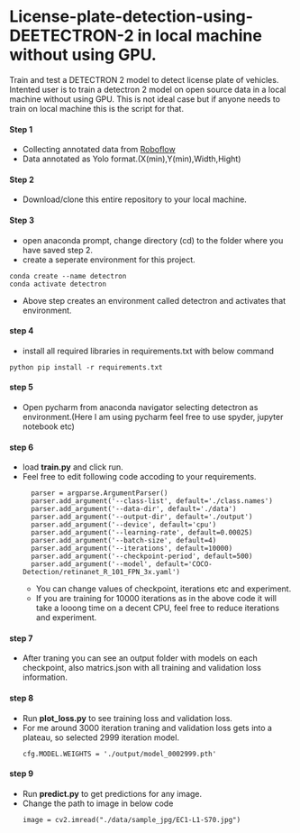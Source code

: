 # License-plate-detection-using-DEETECTRON-2 in local machine without using GPU.
Train and test a DETECTRON 2 model to detect license plate of vehicles. Intented user is to train a detectron 2 model on open source data in a local machine without using  GPU. This is not ideal case but if anyone needs to train on local machine this is the script for that.

#### Step 1
- Collecting annotated data from [Roboflow](https://universe.roboflow.com/ppmg-burgas/alpr-yolov8/dataset/4)
- Data annotated as Yolo format.(X(min),Y(min),Width,Hight)


#### Step 2
- Download/clone this entire repository to your local machine.

#### Step 3
- open anaconda prompt, change directory (cd) to the folder where you have saved step 2.
- create a seperate environment for this project.

```
conda create --name detectron
conda activate detectron
```
- Above step creates an environment called detectron and activates that environment.

#### step 4
- install all required libraries in requirements.txt with below command
```
python pip install -r requirements.txt
```
#### step 5
- Open pycharm from anaconda navigator selecting detectron as environment.(Here I am using pycharm feel free to use spyder, jupyter notebook etc)

#### step 6
- load **train.py** and click run.
- Feel free to edit following code accoding to your requirements.
  ```
    parser = argparse.ArgumentParser()
    parser.add_argument('--class-list', default='./class.names')
    parser.add_argument('--data-dir', default='./data')
    parser.add_argument('--output-dir', default='./output')
    parser.add_argument('--device', default='cpu')
    parser.add_argument('--learning-rate', default=0.00025)
    parser.add_argument('--batch-size', default=4)
    parser.add_argument('--iterations', default=10000)
    parser.add_argument('--checkpoint-period', default=500)
    parser.add_argument('--model', default='COCO-Detection/retinanet_R_101_FPN_3x.yaml')
  ```
  - You can change values of checkpoint, iterations etc and experiment.
  - If you are training for 10000 iterations as in the above code it will take a looong time on a decent CPU, feel free to reduce iterations and experiment.
#### step 7
- After traning you can see an output folder with models on each checkpoint, also matrics.json with all training and validation loss information.

#### step 8
- Run **plot_loss.py** to see training loss and validation loss.
- For me around 3000 iteration traning and validation loss gets into a plateau, so selected 2999 iteration model.
  ```
  cfg.MODEL.WEIGHTS = './output/model_0002999.pth'
  ```

#### step 9
- Run **predict.py** to get predictions for any image.
- Change the path to image in below code
  ```
  image = cv2.imread("./data/sample_jpg/EC1-L1-S70.jpg")
  ```
  
  
  



